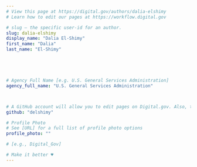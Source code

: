 ```yaml
---
# View this page at https://digital.gov/authors/dalia-elshimy
# Learn how to edit our pages at https://workflow.digital.gov

# slug — the specific user-id for an author.
slug: dalia-elshimy
display_name: "Dalia El-Shimy"
first_name: "Dalia"
last_name: "El-Shimy"





# Agency Full Name [e.g. U.S. General Services Administration]
agency_full_name: "U.S. General Services Administration"



# A GitHub account will allow you to edit pages on Digital.gov. Also, the image used in your GitHub account can be used to populate your digital.gov profile photo. Learn more about getting a Github account at [URL]
github: "delshimy"

# Profile Photo
# See [URL] for a full list of profile photo options
profile_photo: ""

# [e.g., Digital_Gov]

# Make it better ♥
---
```

